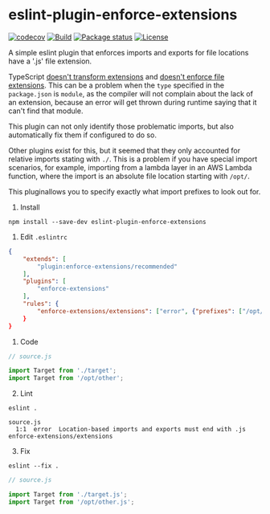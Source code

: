 # eslint-plugin-enforce-extensions

[![codecov](https://codecov.io/gh/SalmonMode/primitive-predicates/branch/main/graph/badge.svg?token=E28MMT0TC6)](https://codecov.io/gh/SalmonMode/eslint-plugin-enforce-extensions)
[![Build](https://github.com/SalmonMode/eslint-plugin-enforce-extensions/actions/workflows/npm-publish.yml/badge.svg)](https://github.com/SalmonMode/eslint-plugin-enforce-extensions/actions/workflows/npm-publish.yml)
[![Package status](https://img.shields.io/npm/v/eslint-plugin-enforce-extensions.svg)](https://www.npmjs.com/package/eslint-plugin-enforce-extensions)
[![License](https://img.shields.io/npm/l/eslint-plugin-enforce-extensions.svg)](https://opensource.org/licenses/MIT)

A simple eslint plugin that enforces imports and exports for file locations have a '.js' file extension.

TypeScript [doesn't transform extensions](https://github.com/microsoft/TypeScript/issues/16577) and [doesn't enforce file extensions](https://github.com/microsoft/TypeScript/issues/42813). This can be a problem when the `type` specified in the `package.json` is `module`, as the compiler will not complain about the lack of an extension, because an error will get thrown during runtime saying that it can't find that module.

This plugin can not only identify those problematic imports, but also automatically fix them if configured to do so.

Other plugins exist for this, but it seemed that they only accounted for relative imports stating with `./`. This is a problem if you have special import scenarios, for example, importing from a lambda layer in an AWS Lambda function, where the import is an absolute file location starting with `/opt/`.

This pluginallows you to specify exactly what import prefixes to look out for.

1. Install
```shell
npm install --save-dev eslint-plugin-enforce-extensions
```

1. Edit `.eslintrc`
```json
{
    "extends": [
        "plugin:enforce-extensions/recommended"
    ],
    "plugins": [
        "enforce-extensions"
    ],
    "rules": {
        "enforce-extensions/extensions": ["error", {"prefixes": ["/opt/"]}
    }
}
```

1. Code
```js
// source.js

import Target from './target';
import Target from '/opt/other';
```

2. Lint

```shell
eslint .
```
```
source.js
  1:1  error  Location-based imports and exports must end with .js  enforce-extensions/extensions
```

3. Fix

```shell
eslint --fix .
```
```js
// source.js

import Target from './target.js';
import Target from '/opt/other.js';
```
